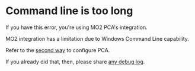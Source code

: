 # Command line is too long

If you have this error, you're using MO2 PCA's integration.

MO2 integration has a limitation due to Windows Command Line capability.

Refer to the [second way](../getting-started/mo2#second) to configure PCA.

If you already did that, then, please share [any debug log](../support).
